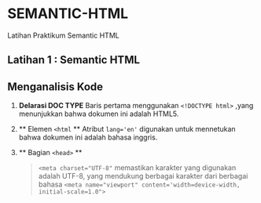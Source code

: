 # SEMANTIC-HTML
Latihan Praktikum Semantic HTML

## Latihan 1 : Semantic HTML

## Menganalisis Kode

1. **Delarasi DOC TYPE**
   Baris pertama menggunakan `<!DOCTYPE html>` ,yang menunjukkan bahwa dokumen ini adalah HTML5.

2. ** Elemen `<html` **
   Atribut `lang='en'` digunakan untuk mennetukan bahwa dokumen ini adalah bahasa inggris.

3. ** Bagian `<head>` **
   > `<meta charset="UTF-8"` memastikan karakter yang digunakan adalah UTF-8, yang mendukung berbagai karakter dari berbagai bahasa
   > `<meta name="viewport" content='width=device-width, initial-scale=1.0">`



   
   
